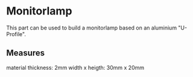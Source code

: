 # Monitorlamp

This part can be used to build a monitorlamp based on an aluminium "U-Profile". 

## Measures

material thickness:     2mm
width x heigth:         30mm x 20mm